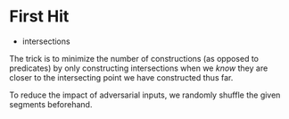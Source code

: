 # First Hit

* intersections

The trick is to minimize the number of constructions (as opposed to predicates) by only constructing intersections when we _know_ they are closer to the intersecting point we have constructed thus far.

To reduce the impact of adversarial inputs, we randomly shuffle the given segments beforehand.
